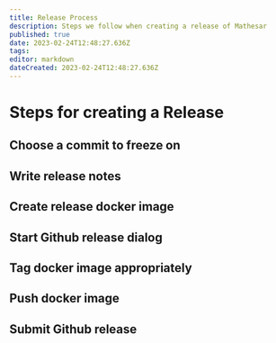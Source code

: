 ```yaml
---
title: Release Process
description: Steps we follow when creating a release of Mathesar
published: true
date: 2023-02-24T12:48:27.636Z
tags: 
editor: markdown
dateCreated: 2023-02-24T12:48:27.636Z
---
```


# Steps for creating a Release

## Choose a commit to freeze on

## Write release notes

## Create release docker image

## Start Github release dialog

## Tag docker image appropriately

## Push docker image

## Submit Github release